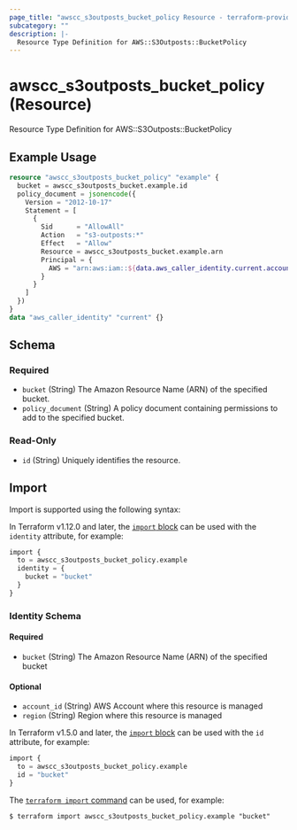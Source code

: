 ```yaml
---
page_title: "awscc_s3outposts_bucket_policy Resource - terraform-provider-awscc"
subcategory: ""
description: |-
  Resource Type Definition for AWS::S3Outposts::BucketPolicy
---
```


# awscc_s3outposts_bucket_policy (Resource)

Resource Type Definition for AWS::S3Outposts::BucketPolicy

## Example Usage

```terraform
resource "awscc_s3outposts_bucket_policy" "example" {
  bucket = awscc_s3outposts_bucket.example.id
  policy_document = jsonencode({
    Version = "2012-10-17"
    Statement = [
      {
        Sid      = "AllowAll"
        Action   = "s3-outposts:*"
        Effect   = "Allow"
        Resource = awscc_s3outposts_bucket.example.arn
        Principal = {
          AWS = "arn:aws:iam::${data.aws_caller_identity.current.account_id}:root"
        }
      }
    ]
  })
}
data "aws_caller_identity" "current" {}
```

<!-- schema generated by tfplugindocs -->
## Schema

### Required

- `bucket` (String) The Amazon Resource Name (ARN) of the specified bucket.
- `policy_document` (String) A policy document containing permissions to add to the specified bucket.

### Read-Only

- `id` (String) Uniquely identifies the resource.

## Import

Import is supported using the following syntax:

In Terraform v1.12.0 and later, the [`import` block](https://developer.hashicorp.com/terraform/language/import) can be used with the `identity` attribute, for example:

```terraform
import {
  to = awscc_s3outposts_bucket_policy.example
  identity = {
    bucket = "bucket"
  }
}
```

<!-- schema generated by tfplugindocs -->
### Identity Schema

#### Required

- `bucket` (String) The Amazon Resource Name (ARN) of the specified bucket

#### Optional

- `account_id` (String) AWS Account where this resource is managed
- `region` (String) Region where this resource is managed

In Terraform v1.5.0 and later, the [`import` block](https://developer.hashicorp.com/terraform/language/import) can be used with the `id` attribute, for example:

```terraform
import {
  to = awscc_s3outposts_bucket_policy.example
  id = "bucket"
}
```

The [`terraform import` command](https://developer.hashicorp.com/terraform/cli/commands/import) can be used, for example:

```shell
$ terraform import awscc_s3outposts_bucket_policy.example "bucket"
```
